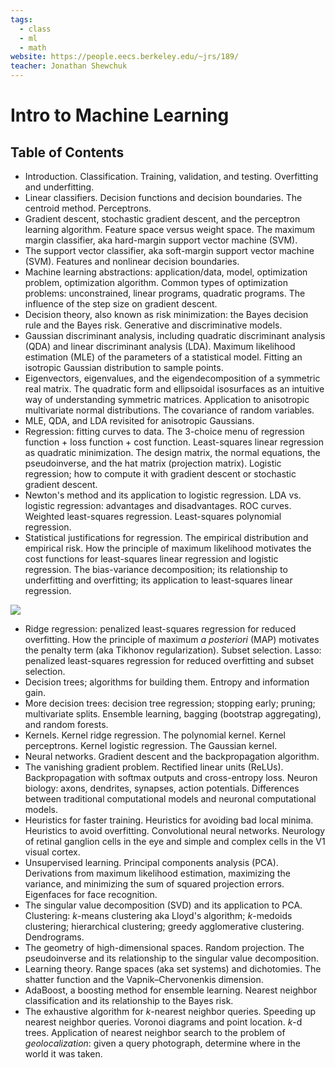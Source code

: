 ```yaml
---
tags:
  - class
  - ml
  - math
website: https://people.eecs.berkeley.edu/~jrs/189/
teacher: Jonathan Shewchuk
---
```

# Intro to Machine Learning

## Table of Contents

- Introduction. Classification. Training, validation, and testing. Overfitting and underfitting.
- Linear classifiers. Decision functions and decision boundaries. The centroid method. Perceptrons. 
- Gradient descent, stochastic gradient descent, and the perceptron learning algorithm. Feature space versus weight space. The maximum margin classifier, aka hard-margin support vector machine (SVM).
- The support vector classifier, aka soft-margin support vector machine (SVM). Features and nonlinear decision boundaries. 
- Machine learning abstractions: application/data, model, optimization problem, optimization algorithm. Common types of optimization problems: unconstrained, linear programs, quadratic programs. The influence of the step size on gradient descent.
- Decision theory, also known as risk minimization: the Bayes decision rule and the Bayes risk. Generative and discriminative models.
- Gaussian discriminant analysis, including quadratic discriminant analysis (QDA) and linear discriminant analysis (LDA). Maximum likelihood estimation (MLE) of the parameters of a statistical model. Fitting an isotropic Gaussian distribution to sample points. 
- Eigenvectors, eigenvalues, and the eigendecomposition of a symmetric real matrix. The quadratic form and ellipsoidal isosurfaces as an intuitive way of understanding symmetric matrices. Application to anisotropic multivariate normal distributions. The covariance of random variables. 
- MLE, QDA, and LDA revisited for anisotropic Gaussians. 
- Regression: fitting curves to data. The 3-choice menu of regression function + loss function + cost function. Least-squares linear regression as quadratic minimization. The design matrix, the normal equations, the pseudoinverse, and the hat matrix (projection matrix). Logistic regression; how to compute it with gradient descent or stochastic gradient descent.
- Newton's method and its application to logistic regression. LDA vs. logistic regression: advantages and disadvantages. ROC curves. Weighted least-squares regression. Least-squares polynomial regression. 
- Statistical justifications for regression. The empirical distribution and empirical risk. How the principle of maximum likelihood motivates the cost functions for least-squares linear regression and logistic regression. The bias-variance decomposition; its relationship to underfitting and overfitting; its application to least-squares linear regression. 

![](https://people.eecs.berkeley.edu/~jrs/189/ridgelassoItayEvron.gif)
- Ridge regression: penalized least-squares regression for reduced overfitting. How the principle of maximum _a posteriori_ (MAP) motivates the penalty term (aka Tikhonov regularization). Subset selection. Lasso: penalized least-squares regression for reduced overfitting and subset selection. 
- Decision trees; algorithms for building them. Entropy and information gain. 
- More decision trees: decision tree regression; stopping early; pruning; multivariate splits. Ensemble learning, bagging (bootstrap aggregating), and random forests. 
- Kernels. Kernel ridge regression. The polynomial kernel. Kernel perceptrons. Kernel logistic regression. The Gaussian kernel. 
- Neural networks. Gradient descent and the backpropagation algorithm.
- The vanishing gradient problem. Rectified linear units (ReLUs). Backpropagation with softmax outputs and cross-entropy loss. Neuron biology: axons, dendrites, synapses, action potentials. Differences between traditional computational models and neuronal computational models.
- Heuristics for faster training. Heuristics for avoiding bad local minima. Heuristics to avoid overfitting. Convolutional neural networks. Neurology of retinal ganglion cells in the eye and simple and complex cells in the V1 visual cortex. 
- Unsupervised learning. Principal components analysis (PCA). Derivations from maximum likelihood estimation, maximizing the variance, and minimizing the sum of squared projection errors. Eigenfaces for face recognition. 
- The singular value decomposition (SVD) and its application to PCA. Clustering: _k_-means clustering aka Lloyd's algorithm; _k_-medoids clustering; hierarchical clustering; greedy agglomerative clustering. Dendrograms.
- The geometry of high-dimensional spaces. Random projection. The pseudoinverse and its relationship to the singular value decomposition.
- Learning theory. Range spaces (aka set systems) and dichotomies. The shatter function and the Vapnik–Chervonenkis dimension. 
- AdaBoost, a boosting method for ensemble learning. Nearest neighbor classification and its relationship to the Bayes risk.
- The exhaustive algorithm for _k_-nearest neighbor queries. Speeding up nearest neighbor queries. Voronoi diagrams and point location. _k_-d trees. Application of nearest neighbor search to the problem of _geolocalization_: given a query photograph, determine where in the world it was taken.